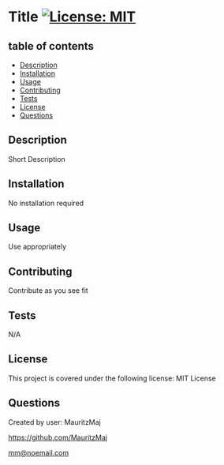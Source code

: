 
# Title [![License: MIT](https://img.shields.io/badge/License-MIT-yellow.svg)](https://opensource.org/licenses/MIT)


## table of contents
* [Description](#description)
* [Installation](#installation)
* [Usage](#usage)
* [Contributing](#contributing)
* [Tests](#tests)
* [License](#license)
* [Questions](#questions)


## <a name="description"></a> Description

Short Description

## <a name="installation"></a> Installation

No installation required

## <a name="usage"></a> Usage

Use appropriately


## <a name="contributing"></a> Contributing

Contribute as you see fit


## <a name="tests"></a> Tests

N/A

## <a name="license"></a> License 

This project is covered under the following license: MIT License

## <a name="questions"></a> Questions

Created by user: MauritzMaj

https://github.com/MauritzMaj

mm@noemail.com
